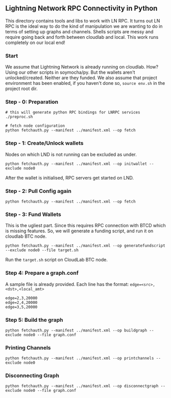 ## Lightning Network RPC Connectivity in Python

This directory contains tools and libs to work with LN RPC.
It turns out LN RPC is the ideal way to do the kind of manipulation we are wanting to do in terms of setting up graphs and channels. Shells scripts are messy and require going back and forth between cloudlab and local. This work runs completely on our local end!

### Start
We assume that Lightning Network is already running on cloudlab. How? Using our other scripts in soymocha/py. But the wallets aren't unlocked/created. Neither are they funded. We also assume that project environment has been enabled, if you haven't done so, `source env.sh` in the project root dir.

### Step - 0: Preparation
```shell
# this will generate python RPC bindings for LNRPC services
./preproc.sh 

# fetch node configuration
python fetchauth.py --manifest ../manifest.xml --op fetch
```

### Step - 1: Create/Unlock wallets
Nodes on which LND is not running can be excluded as under.
```shell
python fetchauth.py --manifest ../manifest.xml --op initwallet --exclude node0
```

After the wallet is initialised, RPC servers get started on LND.

### Step - 2: Pull Config again
```shell
python fetchauth.py --manifest ../manifest.xml --op fetch
```

### Step - 3: Fund Wallets
This is the ugliest part. Since this requires RPC connection with BTCD which is missing features.
So, we will generate a funding script, and run it on cloudlab BTC node.

```shell
python fetchauth.py --manifest ../manifest.xml --op generatefundscript --exclude node0 --file target.sh
```
Run the `target.sh` script on CloudLab BTC node.

### Step 4: Prepare a graph.conf
A sample file is already provided. Each line has the format: `edge=<src>,<dst>,<local_amt>`
```shell
edge=2,3,20000
edge=2,4,20000
edge=3,5,20000
```

### Step 5: Build the graph
```shell
python fetchauth.py --manifest ../manifest.xml --op buildgraph --exclude node0 --file graph.conf
```

### Printing Channels
```shell
python fetchauth.py --manifest ../manifest.xml --op printchannels --exclude node0
```

### Disconnecting Graph
```shell
python fetchauth.py --manifest ../manifest.xml --op disconnectgraph --exclude node0 --file graph.conf
```

